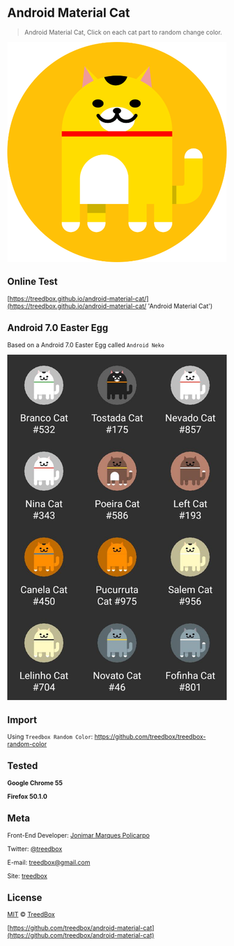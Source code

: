 # Android Material Cat
> Android Material Cat, Click on each cat part to random change color.

![SVG Android Neko Cat](assets/android-7.0-neko-cat.svg)

## Online Test
[https://treedbox.github.io/android-material-cat/](https://treedbox.github.io/android-material-cat/ 'Android Material Cat')

## Android 7.0 Easter Egg
Based on a Android 7.0 Easter Egg called `Android Neko`

![Android Neko](assets/android-7.0-neko.jpg)

## Import
Using `Treedbox Random Color`:
https://github.com/treedbox/treedbox-random-color

## Tested
**Google Chrome 55**

**Firefox 50.1.0**

## Meta
Front-End Developer: [Jonimar Marques Policarpo](http://linkedin.com/in/treedbox 'LinkEdin')

Twitter: [@treedbox](http://twitter.com/treedbox)

E-mail: [treedbox@gmail.com](mailto:treedbox@gmail.com)

Site: [treedbox](http://treedbox.com)

## License
[MIT](LICENSE.md) © [TreedBox](https://github.com/treedbox)

[https://github.com/treedbox/android-material-cat](https://github.com/treedbox/android-material-cat)
